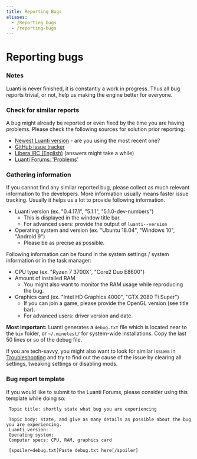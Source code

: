 ```yaml
---
title: Reporting Bugs
aliases:
  - /Reporting_bugs
  - /reporting-bugs
---
```


# Reporting bugs

### Notes

Luanti is never finished, it is constantly a work in progress. Thus all bug reports trivial, or not, help us making the engine better for everyone.

### Check for similar reports

A bug might already be reported or even fixed by the time you are having problems. Please check the following sources for solution prior reporting:

- [Newest Luanti version](https://www.luanti.org/downloads/) - are you using the most recent one?
- [GitHub issue tracker](https://github.com/luanti-org/luanti/issues?q=is%3Aissue)
- [Libera IRC (English)](https://kiwiirc.com/nextclient/irc.libera.chat:+6697/#luanti) (answers might take a while)
- [Luanti Forums: 'Problems'](https://forum.luanti.org/viewforum.php?f=6)

### Gathering information

If you cannot find any similar reported bug, please collect as much relevant information to the developers. More information usually means faster issue tracking. Usually it helps us a lot to provide following information.

- Luanti version (ex. "0.4.17.1", "5.1.1", "5.1.0-dev-numbers")
  - This is displayed in the window title bar.
  - For advanced users: provide the output of `luanti--version`
- Operating system and version (ex. "Ubuntu 18.04", "Windows 10", "Android 9")
  - Please be as precise as possible.

Following information can be found in the system settings / system information or in the task manager:

- CPU type (ex. "Ryzen 7 3700X", "Core2 Duo E8600")
- Amount of installed RAM
  - You might also want to monitor the RAM usage while reproducing the bug.
- Graphics card (ex. "Intel HD Graphics 4000", "GTX 2080 Ti Super")
  - If you can join a game, please provide the OpenGL version (see title bar).
  - For advanced users: driver version and date.

**Most important:** Luanti generates a `debug.txt` file which is located near to the `bin` folder, or `~/.minetest/` for system-wide installations. Copy the last 50 lines or so of the debug file.

If you are tech-savvy, you might also want to look for similar issues in [Troubleshooting](/for-players/troubleshooting) and try to find out the cause of the issue by clearing all settings, tweaking settings or disabling mods.

### Bug report template

If you would like to submit to the Luanti Forums, please consider using this template while doing so:

```
 Topic title: shortly state what bug you are experiencing

 Topic body: state, and give as many details as possible about the bug you are experiencing.
 Luanti version:
 Operating system:
 Computer specs: CPU, RAM, graphics card

 [spoiler=debug.txt]Paste debug.txt here[/spoiler]

```
